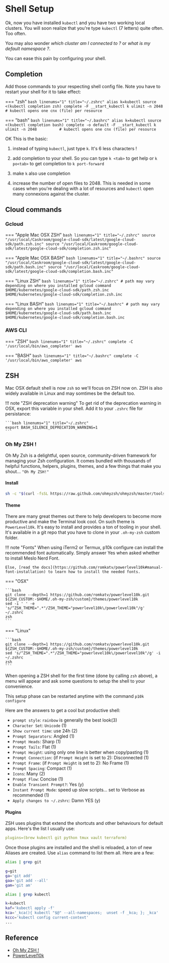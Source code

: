 # Shell Setup

Ok, now you have installed `kubectl` and you have two working local clusters. You will soon realize that you're type `kubectl` (7 letters) quite often. Too often.

You may also wonder *which cluster am I connected to ?* or *what is my default namespace ?*.

You can ease this pain by configuring your shell. 


## Completion

Add those commands to your respecting shell config file. Note you have to restart your shell for it to take effect:

=== "zsh"
    ```bash linenums="1" title="~/.zshrc"
    alias k=kubectl
    source <(kubectl completion zsh)
    complete -F __start_kubectl k
    ulimit -n 2048          # kubectl opens one cnx (file) per resource
    ```

=== "bash"
    ```bash linenums="1" title="~/.bashrc"
    alias k=kubectl
    source <(kubectl completion bash)
    complete -o default -F __start_kubectl k
    ulimit -n 2048          # kubectl opens one cnx (file) per resource
    ```

OK This is the basic:

1) instead of typing `kubectl`, just type `k`. It's 6 less characters !

2) add completion to your shell. So you can type `k <tab>` to get help or `k po<tab>` to get completion to `k port-forward`

3) make `k` also use completion

4) increase the number of open files to 2048. This is needed in some cases when you're dealing with a lot of resources and `kubectl` open many connexions against the cluster.

## Cloud commands

### Gcloud

=== "Apple Mac OSX ZSH"
    ```bash linenums="1" title="~/.zshrc"
    source "/usr/local/Caskroom/google-cloud-sdk/latest/google-cloud-sdk/path.zsh.inc"
    source "/usr/local/Caskroom/google-cloud-sdk/latest/google-cloud-sdk/completion.zsh.inc"
    ```

=== "Apple Mac OSX BASH"
    ```bash linenums="1" title="~/.bashrc"
    source "/usr/local/Caskroom/google-cloud-sdk/latest/google-cloud-sdk/path.bash.inc"
    source "/usr/local/Caskroom/google-cloud-sdk/latest/google-cloud-sdk/completion.bash.inc"
    ```

=== "Linux ZSH"
    ```bash linenums="1" title="~/.zshrc"
    # path may vary depending on where you installed gcloud command
    $HOME/kubernetes/google-cloud-sdk/path.zsh.inc
    $HOME/kubernetes/google-cloud-sdk/completion.zsh.inc
    ```

=== "Linux BASH"
    ```bash linenums="1" title="~/.bashrc"
    # path may vary depending on where you installed gcloud command
    $HOME/kubernetes/google-cloud-sdk/path.bash.inc
    $HOME/kubernetes/google-cloud-sdk/completion.bash.inc
    ```

### AWS CLI

=== "ZSH"
    ```bash linenums="1" title="~/.zshrc"
    complete -C '/usr/local/bin/aws_completer' aws
    ```

=== "BASH"
    ```bash linenums="1" title="~/.bashrc"
    complete -C '/usr/local/bin/aws_completer' aws
    ```

## ZSH

Mac OSX default shell is now `zsh` so we'll focus on ZSH now on. ZSH is also widely available in Linux and may somtimes be the default too.

!!! note "ZSH deprecation warning"
    To get rid of the deprecation warning in OSX, export this variable in your shell. Add it to your `.zshrc` file for persistance:

    ```bash linenums="1" title="~/.zshrc"
    export BASH_SILENCE_DEPRECATION_WARNING=1
    ```
### Oh My ZSH !

Oh My Zsh is a delightful, open source, community-driven framework for managing your Zsh configuration. It comes bundled with thousands of helpful functions, helpers, plugins, themes, and a few things that make you shout... `"Oh My ZSH!"`

#### Install

```bash
sh -c "$(curl -fsSL https://raw.github.com/ohmyzsh/ohmyzsh/master/tools/install.sh)"
```

#### Theme

There are many great themes out there to help developers to become more productive and make the Terminal look cool.
On such theme is `PowerLevel10k`. It's easy to install and provides a ton of tooling in your shell. It's available in a git repo that you have to clone in your `.oh-my-zsh`  custom folder.

!!! note "Fonts"
    When using iTerm2 or Termux, p10k configure can install the recommended font automatically. Simply answer Yes when asked whether to install Meslo Nerd Font.

    Else, [read the docs](https://github.com/romkatv/powerlevel10k#manual-font-installation) to learn how to install the needed fonts.

=== "OSX"

    ```bash
    git clone --depth=1 https://github.com/romkatv/powerlevel10k.git ${ZSH_CUSTOM:-$HOME/.oh-my-zsh/custom}/themes/powerlevel10k
    sed -i ' ' -e 's/^ZSH_THEME=".*"/ZSH_THEME="powerlevel10k\/powerlevel10k"/g'  ~/.zshrc
    zsh
    ```

=== "Linux"

    ```bash
    git clone --depth=1 https://github.com/romkatv/powerlevel10k.git ${ZSH_CUSTOM:-$HOME/.oh-my-zsh/custom}/themes/powerlevel10k
    sed 's/^ZSH_THEME=".*"/ZSH_THEME="powerlevel10k\/powerlevel10k"/g' -i ~/.zshrc
    zsh
    ```

When opening a ZSH shell for the first time (done by calling `zsh` above), a menu will appear and ask some questions to setup the shell to your convenience.

This setup phase can be restarted anytime with the command `p10k configure`

Here are the answers to get a cool but productive shell:

- `prompt style`: `rainbow` is generally the best look(3)
- `Character Set`: `Unicode` (1)
- `Show current time`: use 24h (2)
- `Prompt Separators`: Angled (1)
- `Prompt Heads`: Sharp (1)
- `Prompt Tails`: Flat (1)
- `Prompt Height`: using only one line is better when copy/pasting (1)
- `Prompt Connection`: (if `Prompt Height` is set to 2): Disconnected (1)
- `Prompt Frame`: (if `Prompt Height` is set to 2): No Frame (1)
- `Prompt Spacing`: Compact (1)
- `Icons`: Many (2)
- `Prompt Flow`: Concise (1)
- `Enable Transient Prompt?`: Yes (y)
- `Instant Prompt Mode`: speed up slow scripts... set to Verbose as recommended (1)
- `Apply changes to ~/.zshrc`: Damn YES (y)

#### Plugins

ZSH uses plugins that extend the shortcuts and other behaviours for default apps. Here's the list I usually use:

```yaml
plugins=(brew kubectl git python tmux vault terraform)
```

Once those plugins are installed and the shell is reloaded, a ton of new Aliases are created. Use `alias` command to list them all. Here are a few:

```bash
alias | grep git

g=git
ga='git add'
gaa='git add --all'
gam='git am'

alias | grep kubectl

k=kubectl
kaf='kubectl apply -f'
kca='_kca(){ kubectl "$@" --all-namespaces;  unset -f _kca; }; _kca'
kccc='kubectl config current-context'
...
```

## Reference

- [Oh My ZSH !](https://ohmyz.sh/)
- [PowerLevel10k](https://github.com/romkatv/powerlevel10k)
